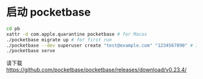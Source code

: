 # 启动 pocketbase

```bash
cd pb
xattr -d com.apple.quarantine pocketbase # for Macos
./pocketbase migrate up # for first run
./pocketbase --dev superuser create "test@example.com" "1234567890" # If you don't have an initial account, please use this command to create it
./pocketbase serve
```

请下载 <https://github.com/pocketbase/pocketbase/releases/download/v0.23.4/>
